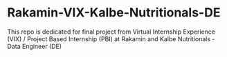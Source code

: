 # Rakamin-VIX-Kalbe-Nutritionals-DE
This repo is dedicated for final project from Virtual Internship Experience (VIX) / Project Based Internship (PBI) at Rakamin and Kalbe Nutritionals - Data Engineer (DE)
